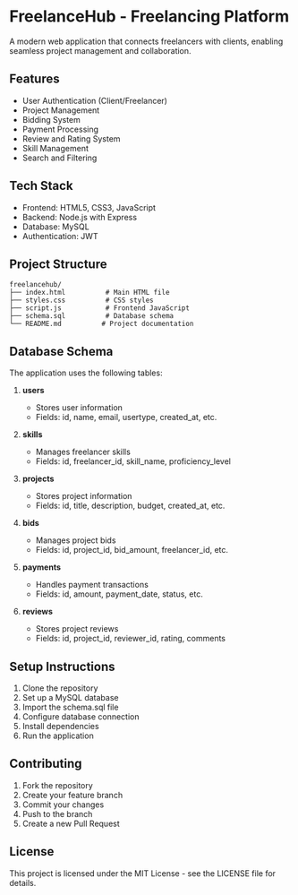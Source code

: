 # FreelanceHub - Freelancing Platform

A modern web application that connects freelancers with clients, enabling seamless project management and collaboration.

## Features

- User Authentication (Client/Freelancer)
- Project Management
- Bidding System
- Payment Processing
- Review and Rating System
- Skill Management
- Search and Filtering

## Tech Stack

- Frontend: HTML5, CSS3, JavaScript
- Backend: Node.js with Express
- Database: MySQL
- Authentication: JWT

## Project Structure

```
freelancehub/
├── index.html          # Main HTML file
├── styles.css          # CSS styles
├── script.js           # Frontend JavaScript
├── schema.sql          # Database schema
└── README.md          # Project documentation
```

## Database Schema

The application uses the following tables:

1. **users**
   - Stores user information
   - Fields: id, name, email, usertype, created_at, etc.

2. **skills**
   - Manages freelancer skills
   - Fields: id, freelancer_id, skill_name, proficiency_level

3. **projects**
   - Stores project information
   - Fields: id, title, description, budget, created_at, etc.

4. **bids**
   - Manages project bids
   - Fields: id, project_id, bid_amount, freelancer_id, etc.

5. **payments**
   - Handles payment transactions
   - Fields: id, amount, payment_date, status, etc.

6. **reviews**
   - Stores project reviews
   - Fields: id, project_id, reviewer_id, rating, comments

## Setup Instructions

1. Clone the repository
2. Set up a MySQL database
3. Import the schema.sql file
4. Configure database connection
5. Install dependencies
6. Run the application

## Contributing

1. Fork the repository
2. Create your feature branch
3. Commit your changes
4. Push to the branch
5. Create a new Pull Request

## License

This project is licensed under the MIT License - see the LICENSE file for details. 